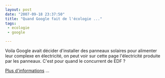 ```yaml
---
layout: post
date: "2007-09-18 23:37:50"
title: "Quand Google fait de l'écologie ..."
tags:
 - ecologie
 - google

---
```




Voila Google avait décider d'installer des panneaux solaires pour alimenter leur complexe en électricité, on peut voir sur cette page l'électricité produite par les panneaux. C'est pour quand le concurrent de EDF ?

[Plus d'informations](http://www.google.com/corporate/solarpanels/home) ...
